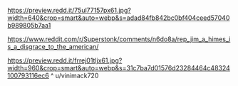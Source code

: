https://preview.redd.it/75ul77157px61.jpg?width=640&crop=smart&auto=webp&s=adad84fb842bc0bf404ceed57040b989805b7aa1

https://www.reddit.com/r/Superstonk/comments/n6do8a/rep_jim_a_himes_is_a_disgrace_to_the_american/

https://preview.redd.it/frrej01tljx61.jpg?width=960&crop=smart&auto=webp&s=31c7ba7d01576d23284464c48324100793116ec6
^ u/vinimack720
